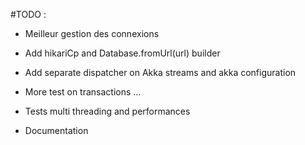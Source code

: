 #TODO : 

* Meilleur gestion des connexions 

* Add hikariCp and Database.fromUrl(url) builder
 
* Add separate dispatcher on Akka streams and akka configuration
 
* More test on transactions ...

* Tests multi threading and performances 

* Documentation 


